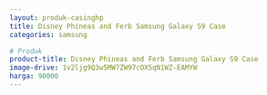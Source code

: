 ```yaml
---
layout: produk-casinghp
title: Disney Phineas and Ferb Samsung Galaxy S9 Case
categories: samsung

# Produk
product-title: Disney Phineas and Ferb Samsung Galaxy S9 Case
image-drive: 1v2ljg9Q3w5MW7ZW97cOX5qN1WZ-EAMYW
harga: 90000
---
```


